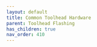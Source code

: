 ```yaml
---
layout: default 
title: Common Toolhead Hardware
parent: Toolhead Flashing
has_children: true
nav_order: 410
---
```

